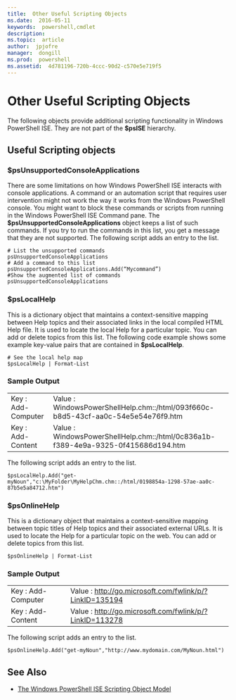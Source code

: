 ```yaml
---
title:  Other Useful Scripting Objects
ms.date:  2016-05-11
keywords:  powershell,cmdlet
description:  
ms.topic:  article
author:  jpjofre
manager:  dongill
ms.prod:  powershell
ms.assetid:  4d781196-720b-4ccc-90d2-c570e5e719f5
---
```


# Other Useful Scripting Objects
  The following objects provide additional scripting functionality in Windows PowerShell ISE. They are not part of the **$psISE** hierarchy.

## Useful Scripting objects

### $psUnsupportedConsoleApplications
 There are some limitations on how Windows PowerShell ISE interacts with console applications. A command or an automation script that requires user intervention might not work the way it works from the Windows PowerShell console. You might want to block these commands or scripts from running in the Windows PowerShell ISE Command pane. The **$psUnsupportedConsoleApplications** object keeps a list of such commands. If you try to run the commands in this list, you get a message that they are not supported. The following script adds an entry to the list.

```
# List the unsupported commands
psUnsupportedConsoleApplications
# Add a command to this list
psUnsupportedConsoleApplications.Add(“Mycommand”)
#Show the augmented list of commands
psUnsupportedConsoleApplications

```

### $psLocalHelp
 This is a dictionary object that maintains a context-sensitive mapping between Help topics and their associated links in the local compiled HTML Help file. It is used to locate the local Help for a particular topic. You can add or delete topics from this list. The following code example shows some example key-value pairs that are contained in **$psLocalHelp**.

```
# See the local help map
$psLocalHelp | Format-List

```

### Sample Output

|||
|-|-|
|Key : Add-Computer|Value : WindowsPowerShellHelp.chm::/html/093f660c-b8d5-43cf-aa0c-54e5e54e76f9.htm|
|Key : Add-Content|Value : WindowsPowerShellHelp.chm::/html/0c836a1b-f389-4e9a-9325-0f415686d194.htm|

 The following script adds an entry to the list.

```
$psLocalHelp.Add("get-myNoun","c:\MyFolder\MyHelpChm.chm::/html/0198854a-1298-57ae-aa0c-87b5e5a84712.htm")
```

### $psOnlineHelp
 This is a dictionary object that maintains a context-sensitive mapping between topic titles of Help topics and their associated external URLs. It is used to locate the Help for a particular topic on the web. You can add or delete topics from this list.

```
$psOnlineHelp | Format-List

```

### Sample Output

|||
|-|-|
|Key : Add-Computer|Value : http://go.microsoft.com/fwlink/p/?LinkID=135194|
|Key : Add-Content|Value : http://go.microsoft.com/fwlink/p/?LinkID=113278|

 The following script adds an entry to the list.

```
$psOnlineHelp.Add("get-myNoun","http://www.mydomain.com/MyNoun.html")
```

## See Also
- [The Windows PowerShell ISE Scripting Object Model](../../core-powershell/ise/The-Windows-PowerShell-ISE-Scripting-Object-Model.md)

  
